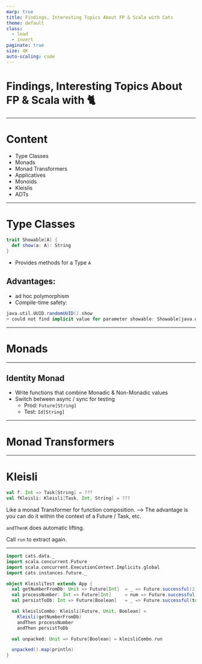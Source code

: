 ```yaml
---
marp: true
title: Findings, Interesting Topics About FP & Scala with Cats
theme: default
class:
  - lead
  - invert
paginate: true
size: 4K
auto-scaling: code
---
```

# Findings, Interesting Topics About FP & Scala with :cat2:
---

# Content
- Type Classes
- Monads
- Monad Transformers
- Applicatives
- Monoids
- Kleislis
- ADTs
---

# Type Classes
```scala
trait Showable[A] {
  def show(a: A): String
}
```
- Provides methods for a Type `A`
## Advantages:
- ad hoc polymorphism
- Compile-time safety:
```scala
java.util.UUID.randomUUID().show
> could not find implicit value for parameter showable: Showable[java.util.UUID]
```

---

# Monads
---
## Identity Monad
- Write functions that combine Monadic & Non-Monadic values
- Switch between async / sync for testing
    - Prod: `Future[String]`
    - Test: `Id[String]`
---

# Monad Transformers

---

# Kleisli
```scala
val f: Int => Task[String] = ???
val fKleisli: Kleisli[Task, Int, String] = ???
```
Like a monad Transformer for function composition.
--> The advantage is you can do it within the context of a Future / Task, etc.

`andThenK` does automatic lifting.

Call `run` to extract again.

---

```scala
import cats.data._
import scala.concurrent.Future
import scala.concurrent.ExecutionContext.Implicits.global
import cats.instances.future._

object KleisliTest extends App {
  val getNumberFromDb: Unit => Future[Int]  = _ => Future.successful(2)
  val processNumber: Int => Future[Int]     = num => Future.successful(num * 2)
  val persistToDb: Int => Future[Boolean]   = _ => Future.successful(true)

  val kleisliCombo: Kleisli[Future, Unit, Boolean] = 
    Kleisli(getNumberFromDb)
    andThen processNumber
    andThen persistToDb

  val unpacked: Unit => Future[Boolean] = kleisliCombo.run

  unpacked().map(println)
}
```
